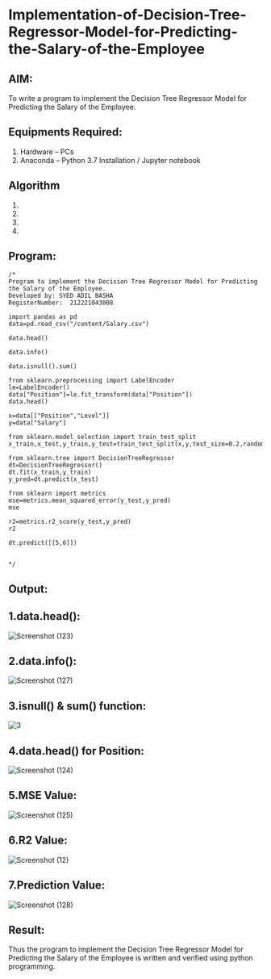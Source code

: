 # Implementation-of-Decision-Tree-Regressor-Model-for-Predicting-the-Salary-of-the-Employee

## AIM:
To write a program to implement the Decision Tree Regressor Model for Predicting the Salary of the Employee.

## Equipments Required:
1. Hardware – PCs
2. Anaconda – Python 3.7 Installation / Jupyter notebook

## Algorithm
1. 
2. 
3. 
4. 

## Program:
```
/*
Program to implement the Decision Tree Regressor Model for Predicting the Salary of the Employee.
Developed by: SYED ADIL BASHA
RegisterNumber:  212221043008

import pandas as pd
data=pd.read_csv("/content/Salary.csv")

data.head()

data.info()

data.isnull().sum()

from sklearn.preprocessing import LabelEncoder
le=LabelEncoder()
data["Position"]=le.fit_transform(data["Position"])
data.head()

x=data[["Position","Level"]]
y=data["Salary"]

from sklearn.model_selection import train_test_split
x_train,x_test,y_train,y_test=train_test_split(x,y,test_size=0.2,random_state=2)

from sklearn.tree import DecisionTreeRegressor
dt=DecisionTreeRegressor()
dt.fit(x_train,y_train)
y_pred=dt.predict(x_test)

from sklearn import metrics
mse=metrics.mean_squared_error(y_test,y_pred)
mse

r2=metrics.r2_score(y_test,y_pred)
r2

dt.predict([[5,6]])


*/
```

## Output:

## 1.data.head():
![Screenshot (123)](https://github.com/SYEDADILBASHA1/Implementation-of-Decision-Tree-Regressor-Model-for-Predicting-the-Salary-of-the-Employee/assets/134796157/03fe7e7b-9207-482c-b09c-0e6c126bd0e2)

## 2.data.info():
![Screenshot (127)](https://github.com/SYEDADILBASHA1/Implementation-of-Decision-Tree-Regressor-Model-for-Predicting-the-Salary-of-the-Employee/assets/134796157/3cbe9b67-717d-42b7-982d-5b882cfb06ab)

## 3.isnull() & sum() function:
![3](https://github.com/SYEDADILBASHA1/Implementation-of-Decision-Tree-Regressor-Model-for-Predicting-the-Salary-of-the-Employee/assets/134796157/f09bf215-6ffc-44b2-8d0f-72965fe61d54)

## 4.data.head() for Position:
![Screenshot (124)](https://github.com/SYEDADILBASHA1/Implementation-of-Decision-Tree-Regressor-Model-for-Predicting-the-Salary-of-the-Employee/assets/134796157/6062526b-8d82-4a15-b69d-1923f0686ebd)

## 5.MSE Value:
![Screenshot (125)](https://github.com/SYEDADILBASHA1/Implementation-of-Decision-Tree-Regressor-Model-for-Predicting-the-Salary-of-the-Employee/assets/134796157/323eaf73-6bab-46c4-8de7-3c5fffedce97)

## 6.R2 Value:
![Screenshot (12)](https://github.com/SYEDADILBASHA1/Implementation-of-Decision-Tree-Regressor-Model-for-Predicting-the-Salary-of-the-Employee/assets/134796157/0b9487f3-60da-40e2-bf40-55fd10a3ee0d)

## 7.Prediction Value:
![Screenshot (128)](https://github.com/SYEDADILBASHA1/Implementation-of-Decision-Tree-Regressor-Model-for-Predicting-the-Salary-of-the-Employee/assets/134796157/957fc48e-ef8e-479d-b2a0-a714937877ba)



## Result:
Thus the program to implement the Decision Tree Regressor Model for Predicting the Salary of the Employee is written and verified using python programming.
